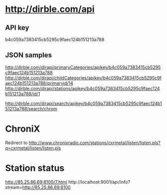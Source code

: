 http://dirble.com/api
=====================

API key
-------
b4c059a7383415cb5295c9faec124b151213a788

JSON samples
------------

http://dirble.com/dirapi/primaryCategories/apikey/b4c059a7383415cb5295c9faec124b151213a788
http://dirble.com/dirapi/childCategories/apikey/b4c059a7383415cb5295c9faec124b151213a788/primaryid/14
http://dirble.com/dirapi/stations/apikey/b4c059a7383415cb5295c9faec124b151213a788/id/1

http://dirble.com/dirapi/search/apikey/b4c059a7383415cb5295c9faec124b151213a788/search/chrom

ChroniX
=======

Redirect to http://www.chronixradio.com/stations/cxrmetal/listen/listen.pls?q=cxrmetal/listen/listen.pls

Station status
==============

http://85.25.86.69:8100/7.html
http://localhost:9001/api/info?stream=http://85.25.86.69:8100
